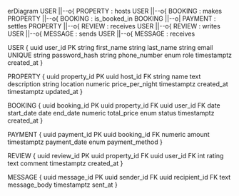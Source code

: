 erDiagram
USER ||--o{ PROPERTY : hosts
USER ||--o{ BOOKING : makes
PROPERTY ||--o{ BOOKING : is_booked_in
BOOKING ||--o| PAYMENT : settles
PROPERTY ||--o{ REVIEW : receives
USER ||--o{ REVIEW : writes
USER ||--o{ MESSAGE : sends
USER ||--o{ MESSAGE : receives


USER {
uuid user_id PK
string first_name
string last_name
string email UNIQUE
string password_hash
string phone_number
enum role
timestamptz created_at
}


PROPERTY {
uuid property_id PK
uuid host_id FK
string name
text description
string location
numeric price_per_night
timestamptz created_at
timestamptz updated_at
}


BOOKING {
uuid booking_id PK
uuid property_id FK
uuid user_id FK
date start_date
date end_date
numeric total_price
enum status
timestamptz created_at
}


PAYMENT {
uuid payment_id PK
uuid booking_id FK
numeric amount
timestamptz payment_date
enum payment_method
}


REVIEW {
uuid review_id PK
uuid property_id FK
uuid user_id FK
int rating
text comment
timestamptz created_at
}


MESSAGE {
uuid message_id PK
uuid sender_id FK
uuid recipient_id FK
text message_body
timestamptz sent_at
}

<!-- ![ENTITY RELATIONSIP DIGRAM OF AIRBNB](AirboneERD.png"AIRBNB ERD") -->
<!-- ![ENTITY RELATIONSHIP DIAGRAM OF AIRBNB](./airbnb.jpg) -->